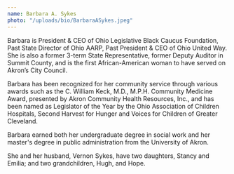 ```yaml
---
name: Barbara A. Sykes
photo: "/uploads/bio/BarbaraASykes.jpeg"
---
```

Barbara is President & CEO of Ohio Legislative Black Caucus Foundation, Past State Director of Ohio AARP, Past President & CEO of Ohio United Way. She is also a former 3-term State Representative, former Deputy Auditor in Summit County, and is the first African-American woman to have served on Akron’s City Council. 

Barbara has been recognized for her community service through various awards such as the C. William Keck, M.D., M.P.H. Community Medicine Award, presented by Akron Community Health Resources, Inc., and has been named as Legislator of the Year by the Ohio Association of Children Hospitals, Second Harvest for Hunger and Voices for Children of Greater Cleveland. 

Barbara earned both her undergraduate degree in social work and her master's degree in public administration from the University of Akron. 

She and her husband, Vernon Sykes, have two daughters, Stancy and Emilia; and two grandchildren, Hugh, and Hope. 